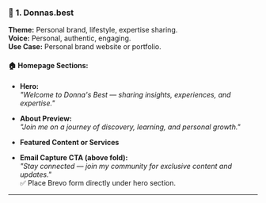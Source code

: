 ### 👩 **1. Donnas.best**  
**Theme:** Personal brand, lifestyle, expertise sharing.  
**Voice:** Personal, authentic, engaging.  
**Use Case:** Personal brand website or portfolio.

#### 🏠 Homepage Sections:
- **Hero:**  
  _"Welcome to Donna's Best — sharing insights, experiences, and expertise."_

- **About Preview:**  
  _"Join me on a journey of discovery, learning, and personal growth."_  

- **Featured Content or Services**

- **Email Capture CTA (above fold):**  
  _"Stay connected — join my community for exclusive content and updates."_  
  ✅ Place Brevo form directly under hero section.

--- 
